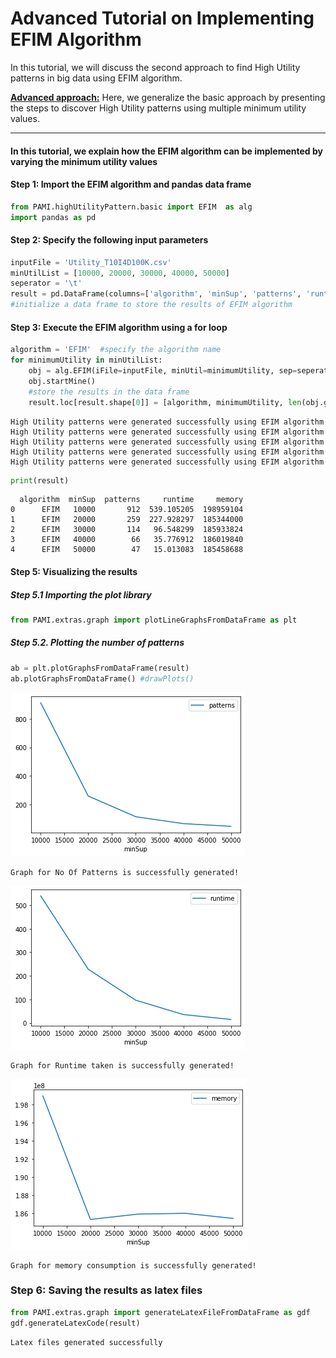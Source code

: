 # Advanced Tutorial on Implementing EFIM Algorithm

In this tutorial, we will discuss the second approach to find High Utility patterns in big data using EFIM algorithm.

[__Advanced approach:__](#advApproach) Here, we generalize the basic approach by presenting the steps to discover High Utility patterns using multiple minimum utility values.

***

#### In this tutorial, we explain how the EFIM algorithm  can be implemented by varying the minimum utility values

#### Step 1: Import the EFIM algorithm and pandas data frame

```python
from PAMI.highUtilityPattern.basic import EFIM  as alg
import pandas as pd
```

#### Step 2: Specify the following input parameters


```python
inputFile = 'Utility_T10I4D100K.csv'
minUtilList = [10000, 20000, 30000, 40000, 50000]
seperator = '\t'      
result = pd.DataFrame(columns=['algorithm', 'minSup', 'patterns', 'runtime', 'memory']) 
#initialize a data frame to store the results of EFIM algorithm
```

#### Step 3: Execute the EFIM algorithm using a for loop


```python
algorithm = 'EFIM'  #specify the algorithm name
for minimumUtility in minUtilList:
    obj = alg.EFIM(iFile=inputFile, minUtil=minimumUtility, sep=seperator)
    obj.startMine()
    #store the results in the data frame
    result.loc[result.shape[0]] = [algorithm, minimumUtility, len(obj.getPatterns()), obj.getRuntime(), obj.getMemoryRSS()]
```

    High Utility patterns were generated successfully using EFIM algorithm
    High Utility patterns were generated successfully using EFIM algorithm
    High Utility patterns were generated successfully using EFIM algorithm
    High Utility patterns were generated successfully using EFIM algorithm
    High Utility patterns were generated successfully using EFIM algorithm



```python
print(result)
```

      algorithm  minSup  patterns     runtime     memory
    0      EFIM   10000       912  539.105205  198959104
    1      EFIM   20000       259  227.928297  185344000
    2      EFIM   30000       114   96.548299  185933824
    3      EFIM   40000        66   35.776912  186019840
    4      EFIM   50000        47   15.013083  185458688


#### Step 5: Visualizing the results

##### Step 5.1 Importing the plot library


```python
from PAMI.extras.graph import plotLineGraphsFromDataFrame as plt
```

##### Step 5.2. Plotting the number of patterns


```python
ab = plt.plotGraphsFromDataFrame(result)
ab.plotGraphsFromDataFrame() #drawPlots()
```


    
![png](output_15_0.png)
    


    Graph for No Of Patterns is successfully generated!



    
![png](output_15_2.png)
    


    Graph for Runtime taken is successfully generated!



    
![png](output_15_4.png)
    


    Graph for memory consumption is successfully generated!


### Step 6: Saving the results as latex files


```python
from PAMI.extras.graph import generateLatexFileFromDataFrame as gdf
gdf.generateLatexCode(result)
```

    Latex files generated successfully

